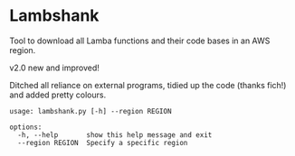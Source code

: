 # Lambshank

Tool to download all Lamba functions and their code bases in an AWS region.

v2.0 new and improved! 

Ditched all reliance on external programs, tidied up the code (thanks fich!) and added pretty colours.


```
usage: lambshank.py [-h] --region REGION

options:
  -h, --help       show this help message and exit
  --region REGION  Specify a specific region
```
